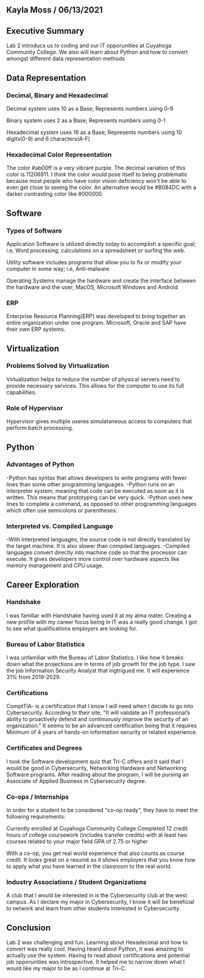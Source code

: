 ## Kayla Moss / 06/13/2021

## Executive Summary
Lab 2 introducs us to coding and our IT opporunities at Cuyahoga Community College.  We also will learn about Python and how to convert amongst different data representation methods 

## Data Representation
### Decimal, Binary and Hexadecimal
Decimal system uses 10 as a Base; Represents numbers using 0-9

Binary system uses 2 as a Base; Represents numbers using 0-1

Hexadecimal system uses 16 as a Base;  Represents numbers using 10 digits(0-9) and 6 characters(A-F) 
### Hexadecimal Color Representation
The color #ab00ff is a very vibrant purple. The decimal variation of this color is 11206911. I think the color would pose itself to being problematic because most people who have color vision deficiency won't be able to even get close to seeing the color. An alternative would be #B084DC with a darker contrasting color like #000000.
## Software
### Types of Software
Application Software is utilized directly today to accomplish a specific goal; i.e, Word processing, calculations on a spreadsheet or surfing the web.

Utility software includes programs that allow you to fix or modify your computer in some way; i.e, Anti-malware

Operating Systems manage the hardware and create the interface between the hardware and the user; MacOS, Microsoft Windows and Android
### ERP
Enterprise Resource Planning(ERP) was developed to bring together an entire organization under one program. Microsoft, Oracle and SAP have their own ERP systems.
## Virtualization
### Problems Solved by Virtualization
Virtualization helps to reduce the number of physical servers need to provide necessary services. This allows for the computer to use its full capabilities. 
### Role of Hypervisor
Hypervisor gives multiple useres simulataneous access to computers that perform batch processing.
## Python
### Advantages of Python
-Python has syntax that allows developers to write programs with fewer lines than some other programming languages.
-Python runs on an interpreter system, meaning that code can be executed as soon as it is written. This means that prototyping can be very quick.
-Python uses new lines to complete a command, as opposed to other programming languages which often use semicolons or parentheses.
### Interpreted vs. Compiled Language
-With Interpreted languages, the source code is not directly translated by the target machine. It is also slower than compiled languages. 
-Compiled languages convert directly into machine code so that the processor can execute. It gives developers more control over hardware aspects like memory management and CPU usage. 
## Career Exploration
### Handshake
I was familiar with Handshake having used it at my alma mater. Creating a new profile with my career focus being in IT was a really good change. I got to see what qualifications employers are looking for.
### Bureau of Labor Statistics
I was unfamiliar with the Bureau of Labor Statistics. I like how it breaks down what the projections are in terms of job growth for the job type. I saw the job Information Security Analyst that ingtrigued me. It will experience 31% from 2019-2029.
### Certifications
ComptTIA- is a certification that I know I will need when I decide to go into Cybersecurity. According to their site, "It will validate an IT professional’s ability to proactively defend and continuously improve the security of an organization." It seems to be an advanced certification being that it requires Minimum of 4 years of hands-on information security or related experience. 
### Certificates and Degrees
I took the Software development quiz that Tri-C offers and it said that I would be good in Cybersecurity, Networking Hardware and Networking Software programs. After reading about the program, I will be pursing an Associate of Applied Business in Cybersecurity degree. 
### Co-ops / Internships
In order for a student to be considered "co-op ready", they have to meet the following requirements: 

Currently enrolled at Cuyahoga Community College
Completed 12 credit hours of college coursework (includes transfer credits) with at least two courses related to your major field
GPA of 2.75 or higher

With a co-op, you get real world experience that also counts as course credit. It looks great on a resumé as it shows employers that you know how to apply what you have learned in the classroom to the real world. 
### Industry Associations / Student Organizations
A club that I would be interested in is the Cybersecurity club at the west campus. As I declare my major in Cybersecurity, I know it will be beneficial to network and learn from other students interested in Cybersecurity. 
## Conclusion
Lab 2 was challenging and fun. Learning about Hexadecimal and how to convert was really cool. Having heard about Python, it was amazing to actually use the system. Having to read about certifications and potential job opporunities was introspective. It helped me to narrow down what I would like my major to be as I continue at Tri-C. 